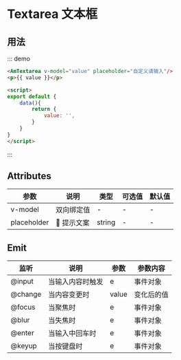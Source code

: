 # Textarea 文本框

## 用法
::: demo
``` html
<AmTextarea v-model="value" placeholder="自定义请输入"/>
<p>{{ value }}</p>

<script>
export default {
    data(){
        return {
            value: '',
        }
    }
}
</script>
```
:::

## Attributes

| 参数       | 说明        | 类型       | 可选值         | 默认值   |
|---------- |------------ |---------- |-------------  |-------- |
| v-model      | 双向绑定值      |  -  |  -  |   -   |
| placeholder |  提示文案  |  string  | - | - |

## Emit

| 监听       | 说明        | 参数       | 参数内容         |
|---------- |------------ |----------|-------------  |
| @input     |   当输入内容时触发    |  e  |  事件对象  |
| @change    |   当内容变更时    |  value  |  变化后的值  |
| @focus    |   当聚焦时    |  e  |  事件对象  |
| @blur    |   当失焦时    |  e  |  事件对象  |
| @enter    |   当输入中回车时    |  e  |  事件对象  |
| @keyup    |   当按键盘时    |  e  |  事件对象  |